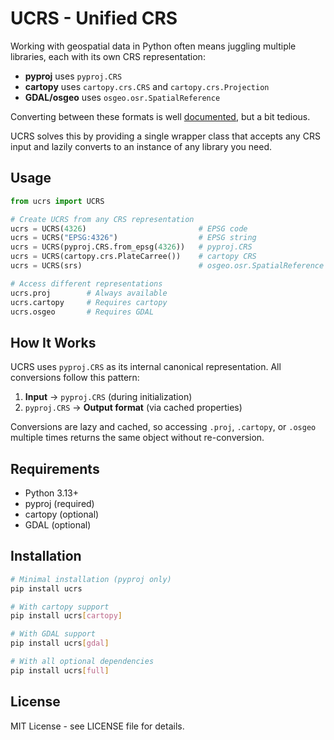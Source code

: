 # UCRS - Unified CRS

Working with geospatial data in Python often means juggling multiple libraries, each with its own CRS representation:
- **pyproj** uses `pyproj.CRS`
- **cartopy** uses `cartopy.crs.CRS` and `cartopy.crs.Projection`
- **GDAL/osgeo** uses `osgeo.osr.SpatialReference`

Converting between these formats is well
[documented](https://pyproj4.github.io/pyproj/stable/crs_compatibility.html),
but a bit tedious.

UCRS solves this by providing a single wrapper class that accepts any CRS input
and lazily converts to an instance of any library you need.

## Usage

```python
from ucrs import UCRS

# Create UCRS from any CRS representation
ucrs = UCRS(4326)                         # EPSG code
ucrs = UCRS("EPSG:4326")                  # EPSG string
ucrs = UCRS(pyproj.CRS.from_epsg(4326))   # pyproj.CRS
ucrs = UCRS(cartopy.crs.PlateCarree())    # cartopy CRS
ucrs = UCRS(srs)                          # osgeo.osr.SpatialReference

# Access different representations
ucrs.proj        # Always available
ucrs.cartopy     # Requires cartopy
ucrs.osgeo       # Requires GDAL
```

## How It Works

UCRS uses `pyproj.CRS` as its internal canonical representation. All conversions follow this pattern:

1. **Input** → `pyproj.CRS` (during initialization)
2. `pyproj.CRS` → **Output format** (via cached properties)

Conversions are lazy and cached, so accessing `.proj`, `.cartopy`, or `.osgeo` multiple times returns the same object without re-conversion.

## Requirements

- Python 3.13+
- pyproj (required)
- cartopy (optional)
- GDAL (optional)

## Installation

```bash
# Minimal installation (pyproj only)
pip install ucrs

# With cartopy support
pip install ucrs[cartopy]

# With GDAL support
pip install ucrs[gdal]

# With all optional dependencies
pip install ucrs[full]
```


## License

MIT License - see LICENSE file for details.
